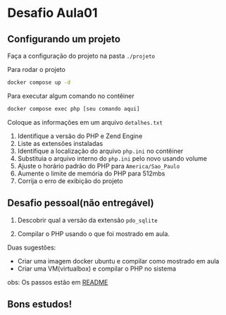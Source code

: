 # Desafio Aula01

## Configurando um projeto 
Faça a configuração do projeto na pasta ```./projeto```

Para rodar o projeto
```sh
docker compose up -d
```

Para executar algum comando no contêiner
```sh
docker compose exec php [seu comando aqui]
```

Coloque as informações em um arquivo ```detalhes.txt```

1. Identifique a versão do PHP e Zend Engine
2. Liste as extensões instaladas
3. Identifique a localização do arquivo ```php.ini``` no contêiner
4. Substituia o arquivo interno do ```php.ini``` pelo novo usando volume
5. Ajuste o horário padrão do PHP para ```America/Sao_Paulo```
6. Aumente o limite de memória do PHP para 512mbs
8. Corrija o erro de exibição do projeto

## Desafio pessoal(não entregável)
1. Descobrir qual a versão da extensão ```pdo_sqlite```

2. Compilar o PHP usando o que foi mostrado em aula.

Duas sugestões:

* Criar uma imagem docker ubuntu e compilar como mostrado em aula
* Criar uma VM(virtualbox) e compilar o PHP no sistema

obs: Os passos estão em [README](php/README.md)

## Bons estudos!